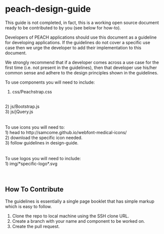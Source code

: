 # peach-design-guide

This guide is not completed, in fact, this is a working open source document ready to be contributed to by you (see below for how-to).

Developers of PEACH applications should use this document as a guideline for developing applications. If the guidelines do not cover a specific use case then we urge the developer to add their implementation to this document.

We strongly recommend that if a developer comes across a use case for the first time (i.e. not present in the guidelines), then that developer use his/her common sense and adhere to the design principles shown in the guidelines.

To use components you will need to include:
1) css/Peachstrap.css
<br>
2) js/Bootstrap.js
<br>
3) js/jQuery.js
<br>
<br>
<br>
To use icons you will need to:
<br>
1) head to http://samcome.github.io/webfont-medical-icons/
<br>
2) download the specific icon needed.
<br>
3) follow guidelines in design-guide.
<br>
<br>
<br>
To use logos you will need to include:
<br>
1) img/*specific-logo*.svg
<br>
<br>
<br>

## How To Contribute

The guidelines is essentially a single page booklet that has simple markup which is easy to follow.

1) Clone the repo to local machine using the SSH clone URL. <br/>
2) Create a branch with your name and component to be worked on. <br/>
3) Create the pull request.

